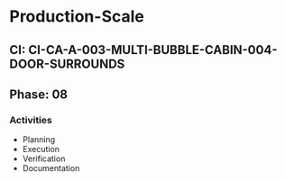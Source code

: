 # Production-Scale

## CI: CI-CA-A-003-MULTI-BUBBLE-CABIN-004-DOOR-SURROUNDS
## Phase: 08

### Activities
- Planning
- Execution
- Verification
- Documentation

